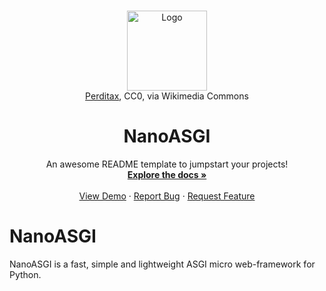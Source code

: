 <br />
<p align="center">
  <a href="https://github.com/othneildrew/Best-README-Template">
    <img src="https://upload.wikimedia.org/wikipedia/commons/d/df/C20_Fullerene.png" alt="Logo" width="128" height="128">
    <br />
    <sup><sub><a href="https://commons.wikimedia.org/wiki/File:C20_Fullerene.png">Perditax</a>, CC0, via Wikimedia Commons</sup></sub>
  </a>

  <h1 align="center">NanoASGI</h1>

  <p align="center">
    An awesome README template to jumpstart your projects!
    <br />
    <a href="https://github.com/othneildrew/Best-README-Template"><strong>Explore the docs »</strong></a>
    <br />
    <br />
    <a href="https://github.com/othneildrew/Best-README-Template">View Demo</a>
    ·
    <a href="https://github.com/othneildrew/Best-README-Template/issues">Report Bug</a>
    ·
    <a href="https://github.com/othneildrew/Best-README-Template/issues">Request Feature</a>
  </p>
</p>

#  NanoASGI

NanoASGI is a fast, simple and lightweight ASGI micro web-framework for Python.
